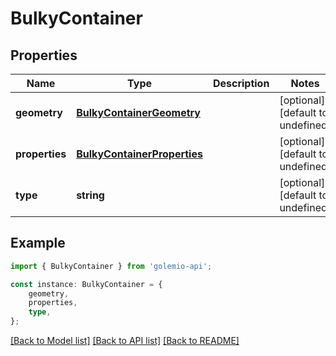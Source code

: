 # BulkyContainer


## Properties

Name | Type | Description | Notes
------------ | ------------- | ------------- | -------------
**geometry** | [**BulkyContainerGeometry**](BulkyContainerGeometry.md) |  | [optional] [default to undefined]
**properties** | [**BulkyContainerProperties**](BulkyContainerProperties.md) |  | [optional] [default to undefined]
**type** | **string** |  | [optional] [default to undefined]

## Example

```typescript
import { BulkyContainer } from 'golemio-api';

const instance: BulkyContainer = {
    geometry,
    properties,
    type,
};
```

[[Back to Model list]](../README.md#documentation-for-models) [[Back to API list]](../README.md#documentation-for-api-endpoints) [[Back to README]](../README.md)
